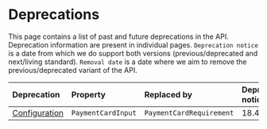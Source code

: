 # Deprecations

This page contains a list of past and future deprecations in the API. Deprecation information are present in individual pages. `Deprecation notice` is a date from which we do support both versions (previous/deprecated and next/living standard). `Removal date` is a date where we aim to remove the previous/deprecated variant of the API.

| Deprecation | Property | Replaced by | Deprecation notice | Removal date |
|:------------|:-------------------|:-------------|:-------------|:-------------|
| [Configuration](../operations.md#configuration) | `PaymentCardInput` | `PaymentCardRequirement` | 18.4.2021 | 31.7.2021 |
